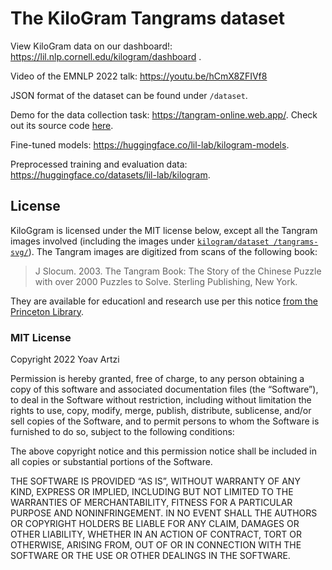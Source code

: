 # The KiloGram Tangrams dataset

View KiloGram data on our dashboard!: https://lil.nlp.cornell.edu/kilogram/dashboard .

Video of the EMNLP 2022 talk: https://youtu.be/hCmX8ZFIVf8

JSON format of the dataset can be found under `/dataset`.

Demo for the data collection task: https://tangram-online.web.app/. Check out its source code [here](https://github.com/lil-lab/kilogram-annotation-task).

Fine-tuned models: https://huggingface.co/lil-lab/kilogram-models.

Preprocessed training and evaluation data: https://huggingface.co/datasets/lil-lab/kilogram.

## License

KiloGgram is licensed under the MIT license below, except all the Tangram images involved (including the images under [`kilogram/dataset
/tangrams-svg/`](dataset/tangrams-svg)). The Tangram images are digitized from scans of the following book: 
> J Slocum. 2003. The Tangram Book: The Story of the Chinese Puzzle with over 2000 Puzzles to Solve. Sterling Publishing, New York.

They are available for educationl and research use per this notice [from the Princeton Library](dataset/tangrams-svg/COPYRIGHT-COVER-SHEET.pdf). 

### MIT License 

Copyright 2022 Yoav Artzi

Permission is hereby granted, free of charge, to any person obtaining a copy of this software and associated documentation files (the “Software”), to deal in the Software without restriction, including without limitation the rights to use, copy, modify, merge, publish, distribute, sublicense, and/or sell copies of the Software, and to permit persons to whom the Software is furnished to do so, subject to the following conditions:

The above copyright notice and this permission notice shall be included in all copies or substantial portions of the Software.

THE SOFTWARE IS PROVIDED “AS IS”, WITHOUT WARRANTY OF ANY KIND, EXPRESS OR IMPLIED, INCLUDING BUT NOT LIMITED TO THE WARRANTIES OF MERCHANTABILITY, FITNESS FOR A PARTICULAR PURPOSE AND NONINFRINGEMENT. IN NO EVENT SHALL THE AUTHORS OR COPYRIGHT HOLDERS BE LIABLE FOR ANY CLAIM, DAMAGES OR OTHER LIABILITY, WHETHER IN AN ACTION OF CONTRACT, TORT OR OTHERWISE, ARISING FROM, OUT OF OR IN CONNECTION WITH THE SOFTWARE OR THE USE OR OTHER DEALINGS IN THE SOFTWARE.
